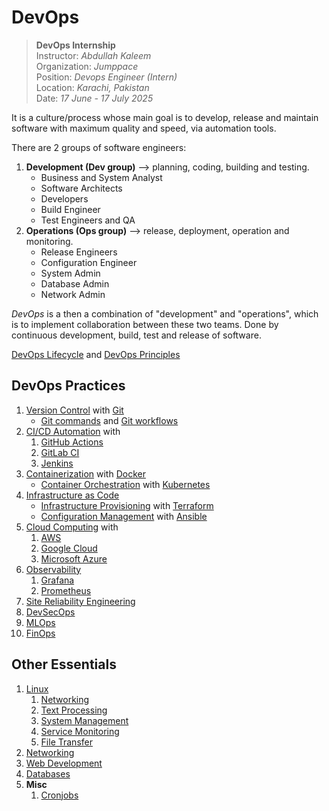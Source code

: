 
# DevOps

> **DevOps Internship**  
> Instructor: *Abdullah Kaleem*  
> Organization: *Jumppace*  
> Position: *Devops Engineer (Intern)*  
> Location: *Karachi, Pakistan*  
> Date: *17 June - 17 July 2025*

It is a culture/process whose main goal is to develop, release and maintain software with maximum quality and speed, via automation tools.

There are 2 groups of software engineers:

1. **Development (Dev group)** --> planning, coding, building and testing.
    - Business and System Analyst
    - Software Architects
    - Developers
    - Build Engineer
    - Test Engineers and QA
2. **Operations (Ops group)** --> release, deployment, operation and monitoring.
    - Release Engineers
    - Configuration Engineer
    - System Admin
    - Database Admin
    - Network Admin

*DevOps* is a then a combination of "development" and "operations", which is to implement collaboration between these two teams. Done by continuous development, build, test and release of software.

[DevOps Lifecycle](devops-lifecycle.md) and [DevOps Principles](devops-principles.md)

## DevOps Practices

1. [Version Control](docs/version-control.md) with [Git](docs/git/git.md)
   - [Git commands](docs/git/git-commands.md) and [Git workflows](docs/git/git-workflows.md)
2. [CI/CD Automation](docs/ci-cd.md) with
   1. [GitHub Actions](docs/tools/github-actions.md)
   2. [GitLab CI](docs/tools/gitlab-ci.md)
   3. [Jenkins](docs/tools/jenkins.md)
3. [Containerization](docs/containerization.md) with [Docker](docs/tools/docker.md)
   - [Container Orchestration](docs/containerization#container-orchestration.md) with [Kubernetes](docs/tools/kubernetes.md)
4. [Infrastructure as Code](docs/infrastructure-as-code.md)
   - [Infrastructure Provisioning](docs/infrastructure-as-code#infrastructure-provisioning.md) with [Terraform](docs/tools/terraform.md)
   - [Configuration Management](docs/infrastructure-as-code#configuration-management.md) with [Ansible](docs/tools/ansible.md)
5. [Cloud Computing](docs/cloud-computing.md) with
   1. [AWS](docs/aws.md)
   2. [Google Cloud](docs/google-cloud.md)
   3. [Microsoft Azure](docs/azure.md)
6. [Observability](docs/observability.md)
   1. [Grafana](docs/observability/grafana.md)
   2. [Prometheus](docs/observability/prometheus.md)
7. [Site Reliability Engineering](docs/site-reliability-engineering.md)
8. [DevSecOps](docs/devsecops.md)
9. [MLOps](docs/mlops.md)
10. [FinOps](docs/finops.md)

## Other Essentials

1. [Linux](docs/linux.md)
   1. [Networking](docs/linux-networking.md)
   2. [Text Processing](docs/linux-text-processing.md)
   3. [System Management](docs/linux-system-management.md)
   4. [Service Monitoring](docs/linux-service-monitoring.md)
   5. [File Transfer](docs/linux-file-transfer.md)
2. [Networking](docs/networking.md)
3. [Web Development](docs/web-development.md)
4. [Databases](docs/databases.md)
5. **Misc**
   1. [Cronjobs](docs/cronjobs.md)
